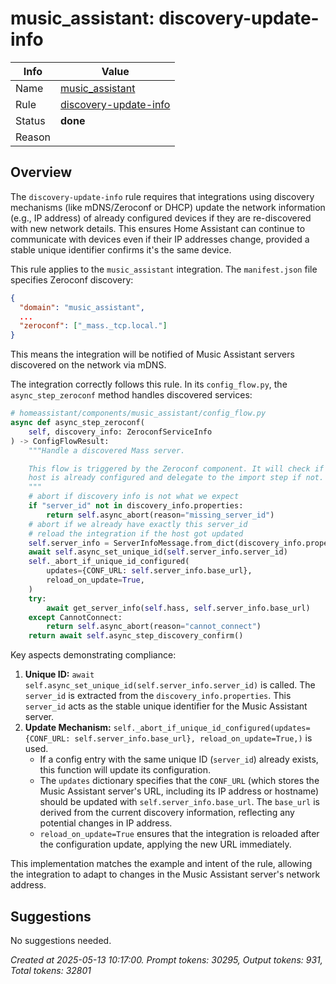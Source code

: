 # music_assistant: discovery-update-info

| Info   | Value                                                                    |
|--------|--------------------------------------------------------------------------|
| Name   | [music_assistant](https://www.home-assistant.io/integrations/music_assistant/) |
| Rule   | [discovery-update-info](https://developers.home-assistant.io/docs/core/integration-quality-scale/rules/discovery-update-info)                                                     |
| Status | **done**                                       |
| Reason |                                                                          |

## Overview

The `discovery-update-info` rule requires that integrations using discovery mechanisms (like mDNS/Zeroconf or DHCP) update the network information (e.g., IP address) of already configured devices if they are re-discovered with new network details. This ensures Home Assistant can continue to communicate with devices even if their IP addresses change, provided a stable unique identifier confirms it's the same device.

This rule applies to the `music_assistant` integration.
The `manifest.json` file specifies Zeroconf discovery:
```json
{
  "domain": "music_assistant",
  ...
  "zeroconf": ["_mass._tcp.local."]
}
```
This means the integration will be notified of Music Assistant servers discovered on the network via mDNS.

The integration correctly follows this rule. In its `config_flow.py`, the `async_step_zeroconf` method handles discovered services:

```python
# homeassistant/components/music_assistant/config_flow.py
async def async_step_zeroconf(
    self, discovery_info: ZeroconfServiceInfo
) -> ConfigFlowResult:
    """Handle a discovered Mass server.

    This flow is triggered by the Zeroconf component. It will check if the
    host is already configured and delegate to the import step if not.
    """
    # abort if discovery info is not what we expect
    if "server_id" not in discovery_info.properties:
        return self.async_abort(reason="missing_server_id")
    # abort if we already have exactly this server_id
    # reload the integration if the host got updated
    self.server_info = ServerInfoMessage.from_dict(discovery_info.properties)
    await self.async_set_unique_id(self.server_info.server_id)
    self._abort_if_unique_id_configured(
        updates={CONF_URL: self.server_info.base_url},
        reload_on_update=True,
    )
    try:
        await get_server_info(self.hass, self.server_info.base_url)
    except CannotConnect:
        return self.async_abort(reason="cannot_connect")
    return await self.async_step_discovery_confirm()
```

Key aspects demonstrating compliance:
1.  **Unique ID:** `await self.async_set_unique_id(self.server_info.server_id)` is called. The `server_id` is extracted from the `discovery_info.properties`. This `server_id` acts as the stable unique identifier for the Music Assistant server.
2.  **Update Mechanism:** `self._abort_if_unique_id_configured(updates={CONF_URL: self.server_info.base_url}, reload_on_update=True,)` is used.
    *   If a config entry with the same unique ID (`server_id`) already exists, this function will update its configuration.
    *   The `updates` dictionary specifies that the `CONF_URL` (which stores the Music Assistant server's URL, including its IP address or hostname) should be updated with `self.server_info.base_url`. The `base_url` is derived from the current discovery information, reflecting any potential changes in IP address.
    *   `reload_on_update=True` ensures that the integration is reloaded after the configuration update, applying the new URL immediately.

This implementation matches the example and intent of the rule, allowing the integration to adapt to changes in the Music Assistant server's network address.

## Suggestions

No suggestions needed.

_Created at 2025-05-13 10:17:00. Prompt tokens: 30295, Output tokens: 931, Total tokens: 32801_
